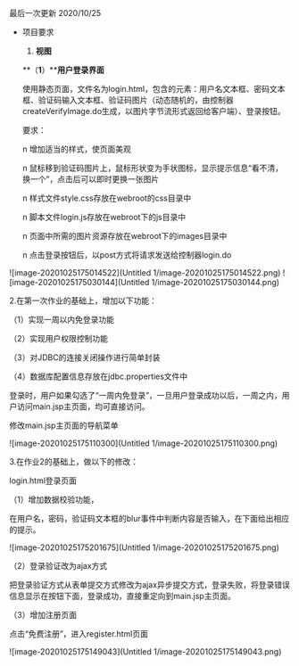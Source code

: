 
最后一次更新 2020/10/25

- 项目要求

  1. **视图**

  **（****1****）****用户登录界面**

  使用静态页面，文件名为login.html，包含的元素：用户名文本框、密码文本框、验证码输入文本框、验证码图片（动态随机的，由控制器createVerifyImage.do生成，以图片字节流形式返回给客户端）、登录按钮。

  要求：

  n 增加适当的样式，使页面美观

  n 鼠标移到验证码图片上，鼠标形状变为手状图标，显示提示信息“看不清，换一个”，点击后可以即时更换一张图片

  n 样式文件style.css存放在webroot的css目录中

  n 脚本文件login.js存放在webroot下的js目录中

  n 页面中所需的图片资源存放在webroot下的images目录中

  n 点击登录按钮后，以post方式将请求发送给控制器login.do
  

![image-20201025175014522](Untitled 1/image-20201025175014522.png)
  ![image-20201025175030144](Untitled 1/image-20201025175030144.png)

  2.在第一次作业的基础上，增加以下功能：

  （1）实现一周以内免登录功能

  （2）实现用户权限控制功能

  （3）对JDBC的连接关闭操作进行简单封装

  （4）数据库配置信息存放在jdbc.properties文件中

  登录时，用户如果勾选了“一周内免登录”，一旦用户登录成功以后，一周之内，用户访问main.jsp主页面，均可直接访问。

  修改main.jsp主页面的导航菜单

  ![image-20201025175110300](Untitled 1/image-20201025175110300.png)

  3.在作业2的基础上，做以下的修改：

  login.html登录页面

  （1）增加数据校验功能，

  在用户名，密码，验证码文本框的blur事件中判断内容是否输入，在下面给出相应的提示。

  ![image-20201025175201675](Untitled 1/image-20201025175201675.png)

  （2）登录验证改为ajax方式

  把登录验证方式从表单提交方式修改为ajax异步提交方式，登录失败，将登录错误信息显示在按钮下面，登录成功，直接重定向到main.jsp主页面。

  （3）增加注册页面

  点击“免费注册”，进入register.html页面

  ![image-20201025175149043](Untitled 1/image-20201025175149043.png)

